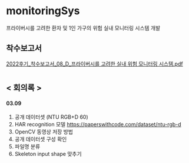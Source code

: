# monitoringSys
프라이버시를 고려한 환자 및 1인 가구의 위험 실내 모니터링 시스템 개발

## 착수보고서
[2022후기_착수보고서_08_D_프라이버시를 고려한 실내 위험 모니터링 시스템.pdf](https://github.com/ashjang/monitoringSys/files/10928674/2022._._08_D_.pdf)


#
## < 회의록 >
#### 03.09
1. 공개 데이터셋 (NTU RGB+D 60)
2. HAR recognition 모델 https://paperswithcode.com/dataset/ntu-rgb-d
3. OpenCV 동영상 저장 방법 
4. 공개 데이터셋 구성  확인
5. 파일명 분류 
6. Skeleton input shape 맞추기
